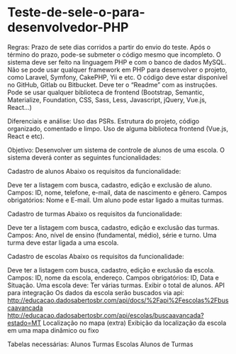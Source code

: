 # Teste-de-sele-o-para-desenvolvedor-PHP

Regras:
Prazo de sete dias corridos a partir do envio do teste. Após o término do prazo, pode-se submeter o código mesmo que incompleto.
O sistema deve ser feito na linguagem PHP e com o banco de dados MySQL.
Não se pode usar qualquer framework em PHP para desenvolver o projeto, como Laravel, Symfony, CakePHP, Yii e etc.
O código deve estar disponível no GitHub, Gitlab ou Bitbucket.
Deve ter o “Readme” com as instruções.
Pode se usar qualquer biblioteca de frontend (Bootstrap, Semantic, Materialize, Foundation, CSS, Sass, Less, Javascript, jQuery, Vue.js, React...)

Diferenciais e análise:
Uso das PSRs.
Estrutura do projeto, código organizado, comentado e limpo.
Uso de alguma biblioteca frontend (Vue.js, React e etc).


Objetivo:
Desenvolver um sistema de controle de alunos de uma escola. O sistema deverá conter as seguintes funcionalidades:

Cadastro de alunos
Abaixo os requisitos da funcionalidade:

Deve ter a listagem com busca, cadastro, edição e exclusão de aluno.
Campos: ID, nome, telefone, e-mail, data de nascimento e gênero.
Campos obrigatórios: Nome e E-mail.
Um aluno pode estar ligado a muitas turmas.

Cadastro de turmas
Abaixo os requisitos da funcionalidade:

Deve ter a listagem com busca, cadastro, edição e exclusão das turmas.
Campos: Ano, nível de ensino (fundamental, médio), série e turno.
Uma turma deve estar ligada a uma escola.

Cadastro de escolas
Abaixo os requisitos da funcionalidade:

Deve ter a listagem com busca, cadastro, edição e exclusão da escola.
Campos: ID, nome da escola, endereço.
Campos obrigatórios: ID, Data e Situação.
Uma escola deve:
Ter várias turmas.
Exibir o total de alunos.
API para integração
Os dados da escola serão buscados via api:
http://educacao.dadosabertosbr.com/api/docs/%2Fapi%2Fescolas%2Fbuscaavancada
http://educacao.dadosabertosbr.com/api/escolas/buscaavancada?estado=MT
Localização no mapa (extra)
Exibição da localização da escola em uma mapa dinâmico ou fixo


Tabelas necessárias:
Alunos
Turmas
Escolas
Alunos de Turmas
